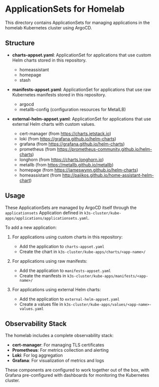 # ApplicationSets for Homelab

This directory contains ApplicationSets for managing applications in the homelab Kubernetes cluster using ArgoCD.

## Structure

- **charts-appset.yaml**: ApplicationSet for applications that use custom Helm charts stored in this repository.
  - homeassistant
  - homepage
  - stash

- **manifests-appset.yaml**: ApplicationSet for applications that use raw Kubernetes manifests stored in this repository.
  - argocd
  - metallb-config (configuration resources for MetalLB)

- **external-helm-appset.yaml**: ApplicationSet for applications that use external Helm charts with custom values.
  - cert-manager (from https://charts.jetstack.io)
  - loki (from https://grafana.github.io/helm-charts)
  - grafana (from https://grafana.github.io/helm-charts)
  - prometheus (from https://prometheus-community.github.io/helm-charts)
  - longhorn (from https://charts.longhorn.io)
  - metallb (from https://metallb.github.io/metallb)
  - homepage (from https://jameswynn.github.io/helm-charts)
  - homeassistant (from http://pajikos.github.io/home-assistant-helm-chart)

## Usage

These ApplicationSets are managed by ArgoCD itself through the `applicationsets` Application defined in `k3s-cluster/kube-apps/applications/applicationsets.yaml`.

To add a new application:

1. For applications using custom charts in this repository:
   - Add the application to `charts-appset.yaml`
   - Create the chart in `k3s-cluster/kube-apps/charts/<app-name>/`

2. For applications using raw manifests:
   - Add the application to `manifests-appset.yaml`
   - Create the manifests in `k3s-cluster/kube-apps/manifests/<app-name>/`

3. For applications using external Helm charts:
   - Add the application to `external-helm-appset.yaml`
   - Create a values file in `k3s-cluster/kube-apps/values/<app-name>-values.yaml`

## Observability Stack

The homelab includes a complete observability stack:

- **cert-manager**: For managing TLS certificates
- **Prometheus**: For metrics collection and alerting
- **Loki**: For log aggregation
- **Grafana**: For visualization of metrics and logs

These components are configured to work together out of the box, with Grafana pre-configured with dashboards for monitoring the Kubernetes cluster.